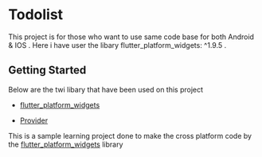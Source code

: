 # Todolist

This project is for those who want to use same code base for both Android & IOS . Here i have user the libary   flutter_platform_widgets: ^1.9.5 . 

## Getting Started

  Below are the twi libary that have been used on this project

- [flutter_platform_widgets](https://pub.dev/packages/flutter_platform_widgets)

- [Provider](https://pub.dev/packages/provider)



This is a sample learning  project done to make the cross platform code by the [flutter_platform_widgets](https://pub.dev/packages/flutter_platform_widgets) library